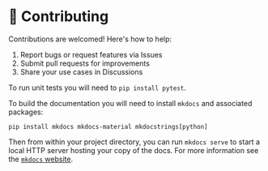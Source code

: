 # 🤝 Contributing

Contributions are welcomed! Here's how to help:

1. Report bugs or request features via Issues
2. Submit pull requests for improvements
3. Share your use cases in Discussions

To run unit tests you will need to `pip install pytest`.

To build the documentation you will need to install `mkdocs` and associated packages:

`pip install mkdocs mkdocs-material mkdocstrings[python]`

Then from within your project directory, you can run `mkdocs serve` to start a local HTTP server hosting your copy of the docs. For more information see the [`mkdocs` website](https://www.mkdocs.org/).